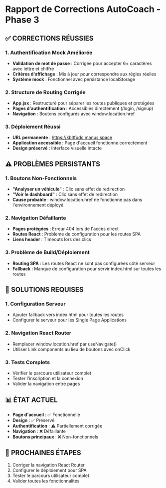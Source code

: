 # Rapport de Corrections AutoCoach - Phase 3

## ✅ CORRECTIONS RÉUSSIES

### 1. Authentification Mock Améliorée
- **Validation de mot de passe** : Corrigée pour accepter 6+ caractères avec lettre et chiffre
- **Critères d'affichage** : Mis à jour pour correspondre aux règles réelles
- **Système mock** : Fonctionnel avec persistance localStorage

### 2. Structure de Routing Corrigée
- **App.jsx** : Restructuré pour séparer les routes publiques et protégées
- **Pages d'authentification** : Accessibles directement (/login, /signup)
- **Navigation** : Boutons configurés avec window.location.href

### 3. Déploiement Réussi
- **URL permanente** : https://kbltfudc.manus.space
- **Application accessible** : Page d'accueil fonctionne correctement
- **Design préservé** : Interface visuelle intacte

## ⚠️ PROBLÈMES PERSISTANTS

### 1. Boutons Non-Fonctionnels
- **"Analyser un véhicule"** : Clic sans effet de redirection
- **"Voir le dashboard"** : Clic sans effet de redirection
- **Cause probable** : window.location.href ne fonctionne pas dans l'environnement déployé

### 2. Navigation Défaillante
- **Pages protégées** : Erreur 404 lors de l'accès direct
- **Routes React** : Problème de configuration pour les routes SPA
- **Liens header** : Timeouts lors des clics

### 3. Problème de Build/Déploiement
- **Routing SPA** : Les routes React ne sont pas configurées côté serveur
- **Fallback** : Manque de configuration pour servir index.html sur toutes les routes

## 🔧 SOLUTIONS REQUISES

### 1. Configuration Serveur
- Ajouter fallback vers index.html pour toutes les routes
- Configurer le serveur pour les Single Page Applications

### 2. Navigation React Router
- Remplacer window.location.href par useNavigate()
- Utiliser Link components au lieu de boutons avec onClick

### 3. Tests Complets
- Vérifier le parcours utilisateur complet
- Tester l'inscription et la connexion
- Valider la navigation entre pages

## 📊 ÉTAT ACTUEL
- **Page d'accueil** : ✅ Fonctionnelle
- **Design** : ✅ Préservé
- **Authentification** : ⚠️ Partiellement corrigée
- **Navigation** : ❌ Défaillante
- **Boutons principaux** : ❌ Non-fonctionnels

## 🎯 PROCHAINES ÉTAPES
1. Corriger la navigation React Router
2. Configurer le déploiement pour SPA
3. Tester le parcours utilisateur complet
4. Valider toutes les fonctionnalités


